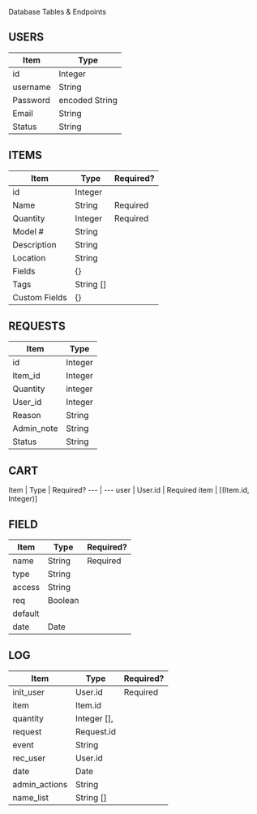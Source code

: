 Database Tables & Endpoints

## USERS
Item | Type 
--- | --- 
id | Integer
username | String
Password | encoded String
Email | String
Status | String

## ITEMS
Item | Type | Required?
--- | --- | ---
id | Integer
Name | String | Required
Quantity | Integer | Required
Model # | String
Description | String
Location | String
Fields | {}
Tags | String []
Custom Fields | {}

## REQUESTS
Item | Type 
--- | --- 
id | Integer
Item_id | Integer
Quantity | integer
User_id | Integer
Reason | String
Admin_note | String
Status | String

## CART
Item | Type | Required?
--- | --- 
user | User.id | Required
item | [(Item.id, Integer)]


## FIELD
Item | Type | Required?
--- | --- | ---
name | String | Required
type | String
access | String
req | Boolean
default | 
date | Date

## LOG
Item | Type | Required?
--- | --- | ---
init_user | User.id | Required
item | Item.id
quantity | Integer [],
request | Request.id 
event | String 
rec_user | User.id
date | Date
admin_actions | String   
name_list | String []




